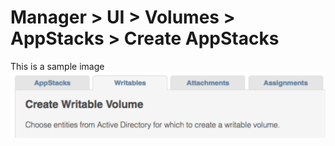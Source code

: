 # Manager > UI > Volumes > AppStacks > Create AppStacks
This is a sample image
![Alt text](../../../../assets/img-01.png "Optional title")
